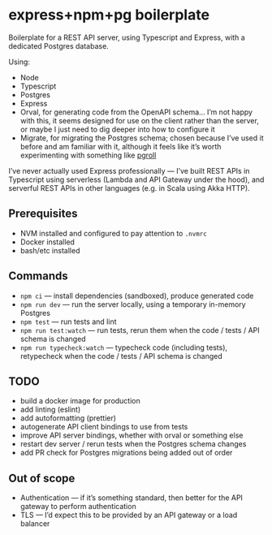 # express+npm+pg boilerplate

Boilerplate for a REST API server, using Typescript and Express, with a
dedicated Postgres database.

Using:

- Node
- Typescript
- Postgres
- Express
- Orval, for generating code from the OpenAPI schema… I’m not happy with
  this, it seems designed for use on the client rather than the server,
  or maybe I just need to dig deeper into how to configure it
- Migrate, for migrating the Postgres schema; chosen because I’ve used
  it before and am familiar with it, although it feels like it’s worth
  experimenting with something like [pgroll][]

[pgroll]: https://github.com/xataio/pgroll

I’ve never actually used Express professionally — I’ve built REST APIs
in Typescript using serverless (Lambda and API Gateway under the hood),
and serverful REST APIs in other languages (e.g. in Scala using Akka HTTP).

## Prerequisites

- NVM installed and configured to pay attention to `.nvmrc`
- Docker installed
- bash/etc installed

## Commands

- `npm ci` — install dependencies (sandboxed), produce generated code
- `npm run dev` — run the server locally, using a temporary in-memory Postgres
- `npm test` — run tests and lint
- `npm run test:watch` — run tests, rerun them when the code / tests /
  API schema is changed
- `npm run typecheck:watch` — typecheck code (including tests),
  retypecheck when the code / tests / API schema is changed

## TODO

- build a docker image for production
- add linting (eslint)
- add autoformatting (prettier)
- autogenerate API client bindings to use from tests
- improve API server bindings, whether with orval or something else
- restart dev server / rerun tests when the Postgres schema changes
- add PR check for Postgres migrations being added out of order

## Out of scope

- Authentication — if it’s something standard, then better for the API
  gateway to perform authentication
- TLS — I’d expect this to be provided by an API gateway or a load
  balancer
